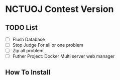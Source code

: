 # NCTUOJ Contest Version

## TODO List
- [ ] Flush Database
- [ ] Stop Judge For all or one problem
- [ ] Zip all problem
- [ ] Futher Project: Docker Multi server web manager

## How To Install

